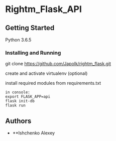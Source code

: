 # Rightm_Flask_API


## Getting Started

Python 3.6.5

### Installing and Running
git clone https://github.com/Japolk/rightm_flask.git

create and activate virtualenv (optional)

install required modules from requirements.txt
```
in console:
export FLASK_APP=api
flask init-db
flask run 
```

## Authors

* **Ishchenko Alexey

